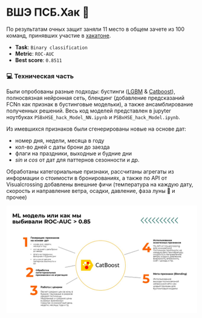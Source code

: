 # ВШЭ ПСБ.Хак 🚀

По результатам очных защит заняли 11 место в общем зачете из 100 команд, принявших участие в [хакатоне](https://ai.hse.ru/hacks/psb24). 

- **Task**: `Binary classification`
- **Metric**: `ROC-AUC`
- **Best score**: `0.8511`

### 💻 Техническая часть
Были опробованы разные подходы: бустинги ([LGBM](https://lightgbm.readthedocs.io/en/stable/) & [Catboost](https://github.com/catboost/catboost/tree/master)), полносвязная нейронная сеть, блендинг (добавление предсказаний FCNn как признак в бустинговые модельки), а также ансамблирование полученных решений. Весь код моделей представлен в jupyter ноутбуках `PSBxHSE_hack_Model_NN.ipynb` и `PSBxHSE_hack_Model.ipynb`. 

Из имевшихся признаков были сгенерированы новые на основе дат:
- номер дня, недели, месяца в году
- кол-во дней с даты брони до заезда
- флаги на праздники, выходные и будние дни
- *sin* и *cos* от дат для паттернов сезонности и др.

Обработаны категориальные признаки, рассчитаны агрегаты из информации о стоимости в бронированиях, а также по API от Visualcrossing добавлены внешние фичи (температура на каждую дату, скорость и направление ветра, осадки, давление, фаза луны 🌙 и прочее)

![ScreenShot](https://github.com/ez3nx/HSExPSB_hackaton/blob/main/HSE_PSB_Hack_GlowByte_ml.jpg)


